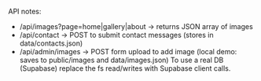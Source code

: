 API notes:
- /api/images?page=home|gallery|about  -> returns JSON array of images
- /api/contact  -> POST to submit contact messages (stores in data/contacts.json)
- /api/admin/images  -> POST form upload to add image (local demo: saves to public/images and data/images.json)
To use a real DB (Supabase) replace the fs read/writes with Supabase client calls.